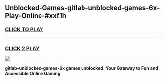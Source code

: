 
## Unblocked-Games-gitlab-unblocked-games-6x-Play-Online-#xxf1h
<h3>
<a href="https://premium.freeplayer.one?title=gitlab-unblocked-games-6x&ref=27F">CLICK TO PLAY</a></h3>
<hr>

<h3>
<a href="https://premium.freeplayer.one?title=gitlab-unblocked-games-6x&ref=27F">CLICK 2 PLAY</a>
  
</h3>

<a href="https://premium.freeplayer.one?title=gitlab-unblocked-games-6x&ref=27F"><img src="https://clearcache.store/games.png"></a>


**gitlab-unblocked-games-6x games unblocked: Your Gateway to Fun and Accessible Online Gaming**
